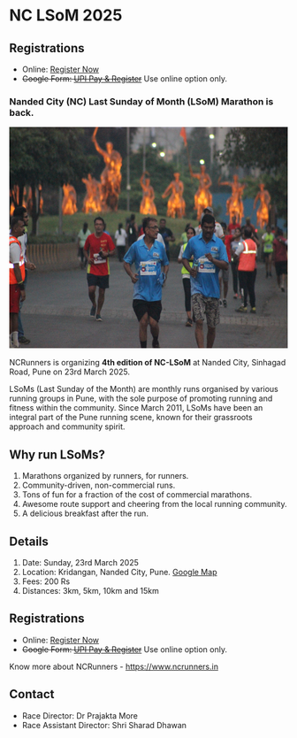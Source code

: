 # NC LSoM 2025

## Registrations
* Online: [Register Now](https://registrations.indiarunning.com/nanded_city_lsom__martyrs_day_run_59742)
* ~~Google Form: [UPI Pay & Register](https://forms.gle/Ke6ZNfP6c3do121u9)~~ Use online option only.
  
### Nanded City (NC) Last Sunday of Month (LSoM) Marathon is back.

<a  href="./assets/images/ncrunners_dc.jpg"><img src="./assets/images/ncrunners_dc.jpg" height="400px"></a>

NCRunners is organizing **4th edition of NC-LSoM** at Nanded City, Sinhagad Road,
Pune on 23rd March 2025.

LSoMs (Last Sunday of the Month) are monthly runs organised by various running groups in Pune, with the sole purpose of promoting running and fitness within the community. Since March 2011, LSoMs have been an integral part of the Pune running scene, known for their grassroots approach and community spirit.

## Why run LSoMs?

1. Marathons organized by runners, for runners.
2. Community-driven, non-commercial runs.
3. Tons of fun for a fraction of the cost of commercial marathons.
4. Awesome route support and cheering from the local running community.
5. A delicious breakfast after the run.

## Details

1. Date: Sunday, 23rd March 2025
2. Location: Kridangan, Nanded City, Pune. [Google Map](https://maps.app.goo.gl/jvt5iZfSX7TX1U3P6)
3. Fees: 200 Rs
4. Distances: 3km, 5km, 10km and 15km

## Registrations
* Online: [Register Now](https://registrations.indiarunning.com/nanded_city_lsom__martyrs_day_run_59742)
* ~~Google Form: [UPI Pay & Register](https://forms.gle/Ke6ZNfP6c3do121u9)~~ Use online option only.

Know more about NCRunners - https://www.ncrunners.in

## Contact
* Race Director: Dr Prajakta More
* Race Assistant Director: Shri Sharad Dhawan
